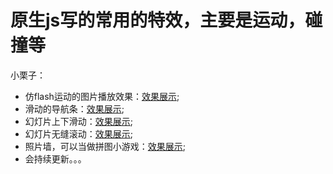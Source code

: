 # 原生js写的常用的特效，主要是运动，碰撞等<br>
小栗子：
* 仿flash运动的图片播放效果：[效果展示](http://xuekeke.site/仿flash运动图片效果.html);
* 滑动的导航条：[效果展示](http://xuekeke.site/滑动的导航条.html);
* 幻灯片上下滑动：[效果展示](http://xuekeke.site/幻灯片上下滑动.html);
* 幻灯片无缝滚动：[效果展示](http://xuekeke.site/无缝滚动.html);
* 照片墙，可以当做拼图小游戏：[效果展示](http://xuekeke.site/照片墙.html);
* 会持续更新。。。

